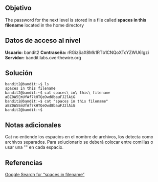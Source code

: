 ## Objetivo
The password for the next level is stored in a file called **spaces in this filename** located in the home directory
## Datos de acceso al nivel
**Usuario:** bandit2
**Contraseña:** rRGizSaX8Mk1RTb1CNQoXTcYZWU6lgzi
**Servidor:** bandit.labs.overthewire.org
## Solución
```
bandit2@bandit:~$ ls
spaces in this filename
bandit2@bandit:~$ cat spaces\ in\ this\ filename
aBZ0W5EmUfAf7kHTQeOwd8bauFJ2lAiG
bandit2@bandit:~$ cat "spaces in this filename"
aBZ0W5EmUfAf7kHTQeOwd8bauFJ2lAiG
bandit2@bandit:~$
```
## Notas adicionales
Cat no entiende los espacios en el nombre de archivos, los detecta como archivos separados. Para solucionarlo se deberá colocar entre comillas o usar una "\" en cada espacio.
## Referencias
[Google Search for “spaces in filename”](https://www.google.com/search?q=spaces+in+filename)